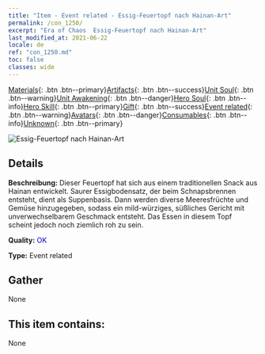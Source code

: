 ```yaml
---
title: "Item - Event related - Essig-Feuertopf nach Hainan-Art"
permalink: /con_1250/
excerpt: "Era of Chaos  Essig-Feuertopf nach Hainan-Art"
last_modified_at: 2021-06-22
locale: de
ref: "con_1250.md"
toc: false
classes: wide
---
```

 [Materials](/ItemsDE/){: .btn .btn--primary}[Artifacts](/ItemsDE/Artifacts/){: .btn .btn--success}[Unit Soul](/ItemsDE/UnitSoul/){: .btn .btn--warning}[Unit Awakening](/ItemsDE/UnitAwakening/){: .btn .btn--danger}[Hero Soul](/ItemsDE/HeroSoul/){: .btn .btn--info}[Hero Skill](/ItemsDE/HeroSkill/){: .btn .btn--primary}[Gift](/ItemsDE/Gift/){: .btn .btn--success}[Event related](/ItemsDE/Events/){: .btn .btn--warning}[Avatars](/ItemsDE/Avatars/){: .btn .btn--danger}[Consumables](/ItemsDE/Consumables/){: .btn .btn--info}[Unknown](/ItemsDE/Unknown/){: .btn .btn--primary}

 ![Essig-Feuertopf nach Hainan-Art](/images/t/i_81532331.png)

## Details
 **Beschreibung:** Dieser Feuertopf hat sich aus einem traditionellen Snack aus Hainan entwickelt. Saurer Essigbodensatz, der beim Schnapsbrennen entsteht, dient als Suppenbasis. Dann werden diverse Meeresfrüchte und Gemüse hinzugegeben, sodass ein mild-würziges, süßliches Gericht mit unverwechselbarem Geschmack entsteht. Das Essen in diesem Topf scheint jedoch noch ziemlich roh zu sein.

 **Quality:** <span style="color: #0000CD">OK</span>

 **Type:** Event related

## Gather

  None

## This item contains:

  None

